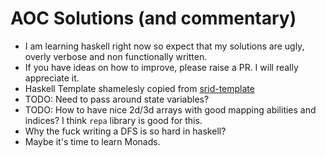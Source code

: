 # AOC Solutions (and commentary)

- I am learning haskell right now so expect that my solutions are ugly, overly verbose and non functionally written.
- If you have ideas on how to improve, please raise a PR. I will really appreciate it.
- Haskell Template shamelesly copied from [srid-template](https://github.com/srid/haskell-template)
- TODO: Need to pass around state variables?
- TODO: How to have nice 2d/3d arrays with good mapping abilities and indices? I think `repa` library is good for this.
- Why the fuck writing a DFS is so hard in haskell?
- Maybe it's time to learn Monads.
